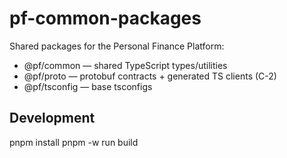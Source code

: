 # pf-common-packages
Shared packages for the Personal Finance Platform:
- @pf/common — shared TypeScript types/utilities
- @pf/proto — protobuf contracts + generated TS clients (C-2)
- @pf/tsconfig — base tsconfigs

## Development
pnpm install
pnpm -w run build
